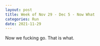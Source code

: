 ```yaml
---
layout: post
title: Week of Nov 29 - Dec 5 - Now What
categories: Run
date: 2021-11-29
---
```


Now we fucking go. That is what.
